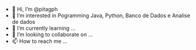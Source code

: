- 👋 Hi, I’m @pitagph
- 👀 I’m interested in Pogramming Java, Python, Banco de Dados e Analise de dados
- 🌱 I’m currently learning ...
- 💞️ I’m looking to collaborate on ...
- 📫 How to reach me ...

<!---
pitagph/pitagph is a ✨ special ✨ repository because its `README.md` (this file) appears on your GitHub profile.
You can click the Preview link to take a look at your changes.
--->
